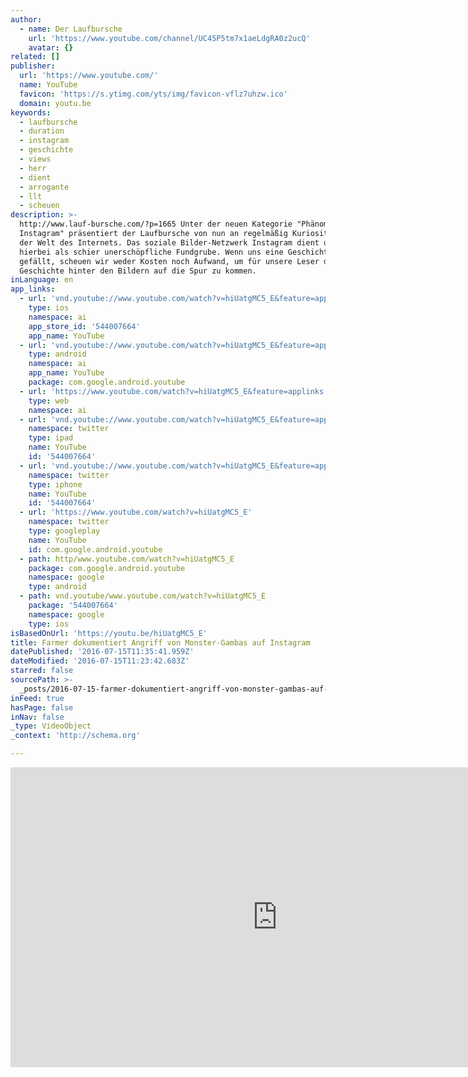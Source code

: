 ```yaml
---
author:
  - name: Der Laufbursche
    url: 'https://www.youtube.com/channel/UC45P5tm7x1aeLdgRA0z2ucQ'
    avatar: {}
related: []
publisher:
  url: 'https://www.youtube.com/'
  name: YouTube
  favicon: 'https://s.ytimg.com/yts/img/favicon-vflz7uhzw.ico'
  domain: youtu.be
keywords:
  - laufbursche
  - duration
  - instagram
  - geschichte
  - views
  - herr
  - dient
  - arrogante
  - llt
  - scheuen
description: >-
  http://www.lauf-bursche.com/?p=1665 Unter der neuen Kategorie "Phänomen
  Instagram" präsentiert der Laufbursche von nun an regelmäßig Kuriositäten aus
  der Welt des Internets. Das soziale Bilder-Netzwerk Instagram dient uns
  hierbei als schier unerschöpfliche Fundgrube. Wenn uns eine Geschichte
  gefällt, scheuen wir weder Kosten noch Aufwand, um für unsere Leser der
  Geschichte hinter den Bildern auf die Spur zu kommen.
inLanguage: en
app_links:
  - url: 'vnd.youtube://www.youtube.com/watch?v=hiUatgMC5_E&feature=applinks'
    type: ios
    namespace: ai
    app_store_id: '544007664'
    app_name: YouTube
  - url: 'vnd.youtube://www.youtube.com/watch?v=hiUatgMC5_E&feature=applinks'
    type: android
    namespace: ai
    app_name: YouTube
    package: com.google.android.youtube
  - url: 'https://www.youtube.com/watch?v=hiUatgMC5_E&feature=applinks'
    type: web
    namespace: ai
  - url: 'vnd.youtube://www.youtube.com/watch?v=hiUatgMC5_E&feature=applinks'
    namespace: twitter
    type: ipad
    name: YouTube
    id: '544007664'
  - url: 'vnd.youtube://www.youtube.com/watch?v=hiUatgMC5_E&feature=applinks'
    namespace: twitter
    type: iphone
    name: YouTube
    id: '544007664'
  - url: 'https://www.youtube.com/watch?v=hiUatgMC5_E'
    namespace: twitter
    type: googleplay
    name: YouTube
    id: com.google.android.youtube
  - path: http/www.youtube.com/watch?v=hiUatgMC5_E
    package: com.google.android.youtube
    namespace: google
    type: android
  - path: vnd.youtube/www.youtube.com/watch?v=hiUatgMC5_E
    package: '544007664'
    namespace: google
    type: ios
isBasedOnUrl: 'https://youtu.be/hiUatgMC5_E'
title: Farmer dokumentiert Angriff von Monster-Gambas auf Instagram
datePublished: '2016-07-15T11:35:41.959Z'
dateModified: '2016-07-15T11:23:42.683Z'
starred: false
sourcePath: >-
  _posts/2016-07-15-farmer-dokumentiert-angriff-von-monster-gambas-auf-instagram.md
inFeed: true
hasPage: false
inNav: false
_type: VideoObject
_context: 'http://schema.org'

---
```

<iframe src="https://cdn.embedly.com/widgets/media.html?src=https%3A%2F%2Fwww.youtube.com%2Fembed%2FhiUatgMC5_E%3Ffeature%3Doembed&amp;url=http%3A%2F%2Fwww.youtube.com%2Fwatch%3Fv%3DhiUatgMC5_E&amp;image=https%3A%2F%2Fi.ytimg.com%2Fvi%2FhiUatgMC5_E%2Fhqdefault.jpg&amp;key=b7d04c9b404c499eba89ee7072e1c4f7&amp;type=text%2Fhtml&amp;schema=youtube" width="854" height="480" scrolling="no" frameborder="0" allowfullscreen="" style=""></iframe>